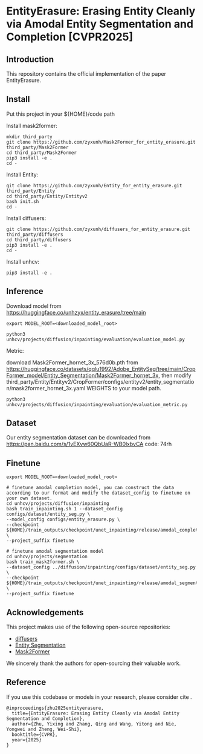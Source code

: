 # EntityErasure: Erasing Entity Cleanly via Amodal Entity Segmentation and Completion [CVPR2025]

## Introduction
This repository contains the official implementation of the paper EntityErasure.
## Install

Put this project in your ${HOME}/code path

Install mask2former:
```shell
mkdir third_party
git clone https://github.com/zyxunh/Mask2Former_for_entity_erasure.git third_party/Mask2Former
cd third_party/Mask2Former
pip3 install -e .
cd -
```

Install Entity:
```shell
git clone https://github.com/zyxunh/Entity_for_entity_erasure.git third_party/Entity
cd third_party/Entity/Entityv2
bash init.sh
cd -
```

Install diffusers:
```shell
git clone https://github.com/zyxunh/diffusers_for_entity_erasure.git third_party/diffusers
cd third_party/diffusers
pip3 install -e .
cd -
```

Install unhcv:
```shell
pip3 install -e .
```

## Inference

Download model from https://huggingface.co/unhzyx/entity_erasure/tree/main
```shell
export MODEL_ROOT=<downloaded_model_root>

python3 unhcv/projects/diffusion/inpainting/evaluation/evaluation_model.py
```

Metric:

download Mask2Former_hornet_3x_576d0b.pth from https://huggingface.co/datasets/qqlu1992/Adobe_EntitySeg/tree/main/CropFormer_model/Entity_Segmentation/Mask2Former_hornet_3x, then modify third_party/Entity/Entityv2/CropFormer/configs/entityv2/entity_segmentation/mask2former_hornet_3x.yaml WEIGHTS to your model path.
```shell
python3 unhcv/projects/diffusion/inpainting/evaluation/evaluation_metric.py
```

## Dataset

Our entity segmentation dataset can be downloaded from https://pan.baidu.com/s/1vEXvw60QbUaR-WB0lxbvCA code: 74rh 

## Finetune

```shell
export MODEL_ROOT=<downloaded_model_root>

# finetune amodal completion model, you can construct the data according to our format and modify the dataset_config to finetune on your own dataset.
cd unhcv/projects/diffusion/inpainting
bash train_inpainting.sh 1 --dataset_config configs/dataset/entity_seg.py \
--model_config configs/entity_erasure.py \
--checkpoint ${HOME}/train_outputs/checkpoint/unet_inpainting/release/amodal_completion_model.bin \
--project_suffix finetune

# finetune amodal segmentation model
cd unhcv/projects/segmentation
bash train_mask2former.sh \
--dataset_config ../diffusion/inpainting/configs/dataset/entity_seg.py \
--checkpoint ${HOME}/train_outputs/checkpoint/unet_inpainting/release/amodal_segmentation_model.bin \
--project_suffix finetune
```

## Acknowledgements

This project makes use of the following open-source repositories:

- [diffusers](https://github.com/huggingface/diffusers)
- [Entity Segmentation](https://github.com/qqlu/Entity)
- [Mask2Former](https://github.com/facebookresearch/Mask2Former)

We sincerely thank the authors for open-sourcing their valuable work.


## Reference

If you use this codebase or models in your research, please consider cite .

```
@inproceedings{zhu2025entityerasure,
  title={EntityErasure: Erasing Entity Cleanly via Amodal Entity Segmentation and Completion},
  author={Zhu, Yixing and Zhang, Qing and Wang, Yitong and Nie, Yongwei and Zheng, Wei-Shi},
  booktitle={CVPR},
  year={2025}
}

```
